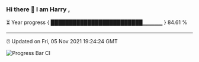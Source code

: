 ### Hi there 👋 I am Harry , 

⏳ Year progress { █████████████████████████▁▁▁▁▁ } 84.61 %

---

⏰ Updated on Fri, 05 Nov 2021 19:24:24 GMT

![Progress Bar CI](https://github.com/duykhang68/duykhang68/workflows/Progress%20Bar%20CI/badge.svg)
